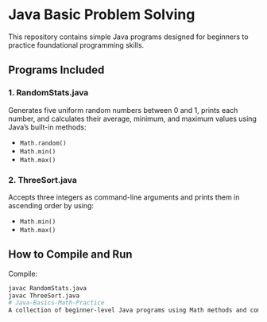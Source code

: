 # Java Basic Problem Solving

This repository contains simple Java programs designed for beginners to practice foundational programming skills.

## Programs Included

### 1. RandomStats.java
Generates five uniform random numbers between 0 and 1, prints each number, and calculates their average, minimum, and maximum values using Java’s built-in methods:
- `Math.random()`
- `Math.min()`
- `Math.max()`

### 2. ThreeSort.java
Accepts three integers as command-line arguments and prints them in ascending order by using:
- `Math.min()`
- `Math.max()`

## How to Compile and Run

Compile:
```bash
javac RandomStats.java
javac ThreeSort.java
# Java-Basics-Math-Practice
A collection of beginner-level Java programs using Math methods and command-line arguments.
